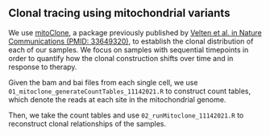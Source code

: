 ## Clonal tracing using mitochondrial variants

We use [mitoClone](https://github.com/veltenlab/mitoClone), a package previously published by [Velten et al. in Nature Communications (PMID: 33649320)](https://pubmed.ncbi.nlm.nih.gov/33649320/), to establish the clonal distribution of each of our samples. We focus on samples with sequential timepoints in order to quantify how the clonal construction shifts over time and in response to therapy. 

Given the bam and bai files from each single cell, we use `01_mitoclone_generateCountTables_11142021.R` to construct count tables, which denote the reads at each site in the mitochondrial genome. 

Then, we take the count tables and use `02_runMitoclone_11142021.R` to reconstruct clonal relationships of the samples. 
